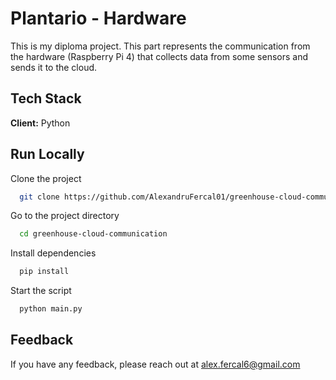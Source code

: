 
# Plantario - Hardware

This is my diploma project. This part represents the communication from the hardware (Raspberry Pi 4) that collects data from some sensors and sends it to the cloud.



## Tech Stack

**Client:** Python


## Run Locally

Clone the project

```bash
  git clone https://github.com/AlexandruFercal01/greenhouse-cloud-communication.git
```

Go to the project directory

```bash
  cd greenhouse-cloud-communication
```

Install dependencies

```bash
  pip install
```

Start the script

```bash
  python main.py
```



## Feedback

If you have any feedback, please reach out at alex.fercal6@gmail.com

